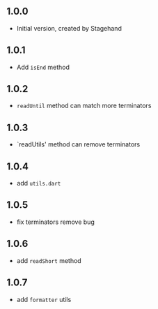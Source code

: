 ## 1.0.0

- Initial version, created by Stagehand


## 1.0.1

- Add `isEnd` method

## 1.0.2

- `readUntil` method can match more terminators

## 1.0.3

- `readUtils' method can remove terminators

## 1.0.4

- add `utils.dart`

## 1.0.5

- fix terminators remove bug

## 1.0.6

- add `readShort` method

## 1.0.7

- add `formatter` utils